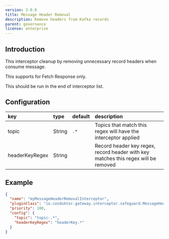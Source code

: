 ```yaml
---
version: 3.0.0
title: Message Header Removal
description: Remove headers from Kafka records
parent: governance
license: enterprise
---
```


## Introduction

This interceptor cleanup by removing unnecessary record headers when consume message.

This supports for Fetch Response only.

This should be run in the end of interceptor list.

## Configuration

| key            | type     | default | description                                                                        |
|:---------------|:---------|:--------|:-----------------------------------------------------------------------------------|
| topic          | String   | `.*`    | Topics that match this regex will have the interceptor applied                     |
| headerKeyRegex | String   |         | Record header key regex, record header with key matches this regex will be removed |

## Example

```json
{
  "name": "myMessageHeaderRemovalInterceptor",
  "pluginClass": "io.conduktor.gateway.interceptor.safeguard.MessageHeaderRemovalPlugin",
  "priority": 100,
  "config": {
    "topic": "topic-.*",
    "headerKeyRegex": "headerKey.*"
  }
}
```